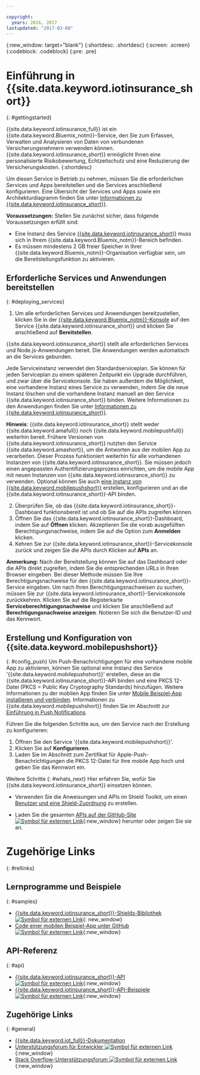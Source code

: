 ```yaml
---

copyright:
  years: 2016, 2017
lastupdated: "2017-03-08"
---
```


<!-- Common attributes used in the template are defined as follows: -->
{:new_window: target="blank"}
{:shortdesc: .shortdesc}
{:screen: .screen}
{:codeblock: .codeblock}
{:pre: .pre}


<!-- {{site.data.keyword.iotinsurance_full}}  {{site.data.keyword.iotinsurance_short}}  -->


# Einführung in {{site.data.keyword.iotinsurance_short}}
{: #gettingstarted}

{{site.data.keyword.iotinsurance_full}} ist ein {{site.data.keyword.Bluemix_notm}}-Service, den Sie zum Erfassen, Verwalten und Analysieren von Daten von verbundenen Versicherungsnehmern verwenden können. {{site.data.keyword.iotinsurance_short}} ermöglicht Ihnen eine personalisierte Risikobewertung, Echtzeitschutz und eine Reduzierung der Versicherungskosten.
{:shortdesc}

Um diesen Service in Betrieb zu nehmen, müssen Sie die erforderlichen Services und Apps bereitstellen und die Services anschließend konfigurieren. Eine Übersicht der Services und Apps sowie ein Architekturdiagramm finden Sie unter [Informationen zu {{site.data.keyword.iotinsurance_short}}](iotinsurance_overview.html).

**Voraussetzungen:** Stellen Sie zunächst sicher, dass folgende Voraussetzungen erfüllt sind:
- Eine Instanz des Service [{{site.data.keyword.iotinsurance_short}}](https://console.ng.bluemix.net/catalog/services/iot-for-insurance/) muss sich in Ihrem {{site.data.keyword.Bluemix_notm}}-Bereich befinden.
- Es müssen mindestens 2 GB freier Speicher in Ihrer {{site.data.keyword.Bluemix_notm}}-Organisation verfügbar sein, um die Bereitstellungsfunktion zu aktivieren.

## Erforderliche Services und Anwendungen bereitstellen
{: #deploying_services}

1. Um alle erforderlichen Services und Anwendungen bereitzustellen, klicken Sie in der [{{site.data.keyword.Bluemix_notm}}-Konsole](https://console.ng.bluemix.net/#all-items) auf den Service {{site.data.keyword.iotinsurance_short}} und klicken Sie anschließend auf **Bereitstellen**.

  {{site.data.keyword.iotinsurance_short}} stellt alle erforderlichen Services und Node.js-Anwendungen bereit. Die Anwendungen werden automatisch an die Services gebunden.

  Jede Serviceinstanz verwendet den Standardserviceplan. Sie können für jeden Serviceplan zu einem späteren Zeitpunkt ein Upgrade durchführen, und zwar über die Servicekonsole. Sie haben außerdem die Möglichkeit, eine vorhandene Instanz eines Service zu verwenden, indem Sie die neue Instanz löschen und die vorhandene Instanz manuell an den Service {{site.data.keyword.iotinsurance_short}} binden. Weitere Informationen zu den Anwendungen finden Sie unter [Informationen zu {{site.data.keyword.iotinsurance_short}}](iotinsurance_overview.html).

  **Hinweis**: {{site.data.keyword.iotinsurance_short}} stellt weder {{site.data.keyword.amafull}} noch {{site.data.keyword.mobilepushfull}} weiterhin bereit. Frühere Versionen von {{site.data.keyword.iotinsurance_short}} nutzten den Service {{site.data.keyword.amashort}}, um die Antworten aus der mobilen App zu verarbeiten. Dieser Prozess funktioniert weiterhin für alle vorhandenen Instanzen von {{site.data.keyword.iotinsurance_short}}. Sie müssen jedoch einen angepassten Authentifizierungsprozess einrichten, um die mobile App mit neuen Instanzen von
{{site.data.keyword.iotinsurance_short}} zu verwenden. Optional können Sie auch [eine Instanz von {{site.data.keyword.mobilepushshort}}](https://console.ng.bluemix.net/docs/services/mobilepush/index.html) erstellen, konfigurieren und an die {{site.data.keyword.iotinsurance_short}}-API binden.

2. Überprüfen Sie, ob das {{site.data.keyword.iotinsurance_short}}-Dashboard funktionsbereit ist und ob Sie auf die APIs zugreifen können.
  1. Öffnen Sie das {{site.data.keyword.iotinsurance_short}}-Dashboard, indem Sie auf **Öffnen** klicken. Akzeptieren Sie die vorab ausgefüllten Berechtigungsnachweise, indem Sie auf die Option zum **Anmelden** klicken.
  2. Kehren Sie zur {{site.data.keyword.iotinsurance_short}}-Servicekonsole zurück und zeigen Sie die APIs durch Klicken auf **APIs** an.

  **Anmerkung:** Nach der Bereitstellung können Sie auf das Dashboard oder die APIs direkt zugreifen, indem Sie die entsprechenden URLs in Ihren Browser eingeben. Bei dieser Methode müssen Sie Ihre Berechtigungsnachweise für den {{site.data.keyword.iotinsurance_short}}-Service eingeben. Um nach Ihren Berechtigungsnachweisen zu suchen, müssen Sie zur {{site.data.keyword.iotinsurance_short}}-Servicekonsole zurückkehren. Klicken Sie auf die Registerkarte **Serviceberechtigungsnachweise** und klicken Sie anschließend auf **Berechtigungsnachweise anzeigen**. Notieren Sie sich die Benutzer-ID und das Kennwort.


<!--
## Configuring
{: #iot4i_configservices}



### Configuring {{site.data.keyword.amashort}}
{: #config_ama}
1. Return to your Bluemix console. All apps and services that were deployed by {{site.data.keyword.iotinsurance_short}} are displayed.

2. Copy the URL of the {{site.data.keyword.iotinsurance_short}} API application. Right-click the API application and select **Copy Link Location**.

3. Open the {{site.data.keyword.amashort}} service. The service is available in the Services section of your {{site.data.keyword.Bluemix_notm}} console.

4. Enable authentication by clicking **On**.

5. In the **Custom** section, enter the following authentication credentials:

  - **Realm name**: `IoT4I`

  - **Custom Identity Provider Url**: Paste the URL of the API application that you copied in a previous step.

  - **Your Web Application Redirect URIs**: Leave this field blank.

6. Save your settings. You can now return to the {{site.data.keyword.iotinsurance_short}} service console or your {{site.data.keyword.Bluemix_notm}} console.
-->


## Erstellung und Konfiguration von {{site.data.keyword.mobilepushshort}}
{: #config_push}
Um Push-Benachrichtigungen für eine vorhandene mobile App zu aktivieren, können Sie optional eine Instanz des Service '{{site.data.keyword.mobilepushshort}}' erstellen, diese an die {{site.data.keyword.iotinsurance_short}}-APi binden und eine PKCS 12-Datei (PKCS = Public Key Cryptography Standards) hinzufügen. Weitere Informationen zu der mobilen App finden Sie unter [Mobile Beispiel-App installieren und verbinden](iotinsurance_mobile_app.html). Informationen zu {{site.data.keyword.mobilepushshort}} finden Sie im Abschnitt zur [Einführung in Push Notifications](https://console.ng.bluemix.net/docs/services/mobilepush/index.html).

Führen Sie die folgenden Schritte aus, um den Service nach der Erstellung zu konfigurieren:

  1. Öffnen Sie den Service '{{site.data.keyword.mobilepushshort}}'.
  2. Klicken Sie auf **Konfigurieren**.
  3. Laden Sie im Abschnitt zum Zertifikat für Apple-Push-Benachrichtigungen die PKCS 12-Datei für Ihre mobile App hoch und geben Sie das Kennwort ein.


Weitere Schritte
{: #whats_next}
Hier erfahren Sie, wofür Sie {{site.data.keyword.iotinsurance_short}} einsetzen können.

- Verwenden Sie die Anweisungen und APIs im Shield Toolkit, um einen [Benutzer und eine Shield-Zuordnung](iotinsurance_shield_toolkit.html) zu erstellen.
<!-- - Install and connect the [sample mobile app](iotinsurance_mobile_app.html). -->
- Laden Sie die gesamten [APIs auf der GitHub-Site ![Symbol für externen Link](../../icons/launch-glyph.svg)](https://github.com/IBM-Bluemix/iot4i-api-examples-nodejs/#iot-for-insurance-api-examples){:new_window} herunter oder zeigen Sie sie an.

# Zugehörige Links
{: #rellinks}

## Lernprogramme und Beispiele
{: #samples}
* [{{site.data.keyword.iotinsurance_short}}-Shields-Bibliothek ![Symbol für externen Link](../../icons/launch-glyph.svg)](https://github.com/ibm-watson-iot/ioti-shields){: new_window}
* [Code einer mobilen Beispiel-App unter GitHub ![Symbol für externen Link](../../icons/launch-glyph.svg)](https://github.com/ibm-watson-iot/ioti-mobile){:new_window}

## API-Referenz
{: #api}
* [{{site.data.keyword.iotinsurance_short}}-API ![Symbol für externen Link](../../icons/launch-glyph.svg)](https://iot4i-api-docs.mybluemix.net/){:new_window}
* [{{site.data.keyword.iotinsurance_short}}-API-Beispiele ![Symbol für externen Link](../../icons/launch-glyph.svg)](https://github.com/IBM-Bluemix/iot4i-api-examples-nodejs/#iot-for-insurance-api-examples){:new_window}


## Zugehörige Links
{: #general}
* [{{site.data.keyword.iot_full}}-Dokumentation](https://console.ng.bluemix.net/docs/services/IoT/index.html)
* [Unterstützungsforum für Entwickler ![Symbol für externen Link](../../icons/launch-glyph.svg)](https://developer.ibm.com/answers/search.html?f=&type=question&redirect=search%2Fsearch&sort=relevance&q=%2B[iot]%20%2B[bluemix]){:new_window}
* [Stack Overflow-Unterstützungsforum ![Symbol für externen Link](../../icons/launch-glyph.svg)](http://stackoverflow.com/questions/tagged/ibm-bluemix){:new_window}
